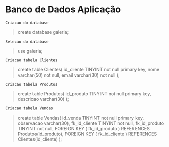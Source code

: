 # Banco de Dados Aplicação

```
Criacao do database
```
> create database galeria;

```
Selecao do database
```
> use galeria;

```
Criacao tabela Clientes
```
> create table Clientes(
> 	id_cliente TINYINT not null primary key,
> 	nome varchar(50) not null,
> 	email varchar(30) not null
> );

```
Criacao tabela Produtos
```
> create table Produtos(
> 	id_produto TINYINT not null primary key, 
> 	descricao varchar(30)
> );

```
Criacao tabela Vendas
```
> create table Vendas(
> 	id_venda TINYINT not null primary key, 
> 	observacao varchar(30),
> 	fk_id_cliente TINYINT not null,
> 	fk_id_produto TINYINT not null,
> 	FOREIGN KEY ( fk_id_produto ) REFERENCES Produtos(id_produto),
> 	FOREIGN KEY ( fk_id_cliente ) REFERENCES Clientes(id_cliente) 
> );
